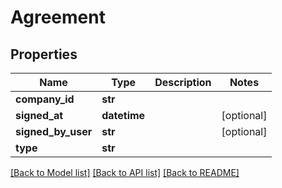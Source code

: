 # Agreement

## Properties
Name | Type | Description | Notes
------------ | ------------- | ------------- | -------------
**company_id** | **str** |  | 
**signed_at** | **datetime** |  | [optional] 
**signed_by_user** | **str** |  | [optional] 
**type** | **str** |  | 

[[Back to Model list]](../README.md#documentation-for-models) [[Back to API list]](../README.md#documentation-for-api-endpoints) [[Back to README]](../README.md)


